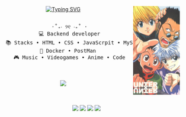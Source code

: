 <div align="center">
<img src="https://github.com/strawmery/strawmery/blob/main/descarga%20(3).jfif" width="25%" align="right" />
<a href="https://git.io/typing-svg"><img src="https://readme-typing-svg.herokuapp.com?font=in+consolata&weight=900&duration=4000&pause=300&color=F7F1AC&center=true&vCenter=true&multiline=true&width=600&height=150&separator=%3C&lines=System.out.println(%22Hello+World%22);%3CI'm+Maria%2C+a+backend+witch%2C+casting+spells+in+Java!" alt="Typing SVG" /></a>
<br><br>
<pre>
    ⋅˚₊‧ ୨୧ ‧₊˚ ⋅
    💻 Backend developer
    📚 Stacks • HTML • CSS • JavaScrpit • MySQL • Java • Spring Boot • C
    📖 Docker • PostMan 
    🎮 Music • Videogames • Anime • Code
</pre>
<br><br>
<img src="https://raw.githubusercontent.com/innng/innng/master/assets/kyubey.gif" height="40" />
<br><br><br>
    
[![](https://img.shields.io/badge/linkedin-0a66c2)](http://linkedin.com/in/ingridrosselis)
[![](https://img.shields.io/badge/mastodon-6364ff)](https://tech.lgbt/@innng)
[![](https://img.shields.io/badge/osu!-ff66ab)](https://osu.ppy.sh/users/4606212)
[![](https://img.shields.io/badge/enka.network-69899c)](https://enka.network/u/Inng/1A4HU1/10000069/1985924/)
</div>


